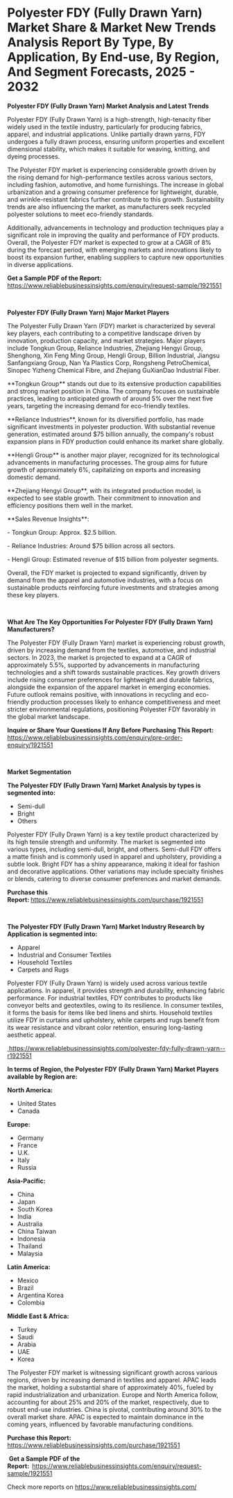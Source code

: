 <p><h1>Polyester FDY (Fully Drawn Yarn) Market Share & Market New Trends Analysis Report By Type, By Application, By End-use, By Region, And Segment Forecasts, 2025 - 2032</h1></p><p><strong>Polyester FDY (Fully Drawn Yarn) Market Analysis and Latest Trends</strong></p>
<p><p>Polyester FDY (Fully Drawn Yarn) is a high-strength, high-tenacity fiber widely used in the textile industry, particularly for producing fabrics, apparel, and industrial applications. Unlike partially drawn yarns, FDY undergoes a fully drawn process, ensuring uniform properties and excellent dimensional stability, which makes it suitable for weaving, knitting, and dyeing processes.</p><p>The Polyester FDY market is experiencing considerable growth driven by the rising demand for high-performance textiles across various sectors, including fashion, automotive, and home furnishings. The increase in global urbanization and a growing consumer preference for lightweight, durable, and wrinkle-resistant fabrics further contribute to this growth. Sustainability trends are also influencing the market, as manufacturers seek recycled polyester solutions to meet eco-friendly standards.</p><p>Additionally, advancements in technology and production techniques play a significant role in improving the quality and performance of FDY products. Overall, the Polyester FDY market is expected to grow at a CAGR of 8% during the forecast period, with emerging markets and innovations likely to boost its expansion further, enabling suppliers to capture new opportunities in diverse applications.</p></p>
<p><strong>Get a Sample PDF of the Report:&nbsp;</strong> <a href="https://www.reliablebusinessinsights.com/enquiry/request-sample/1921551?utm_campaign=3148&utm_medium=2&utm_source=Github&utm_content=ia&utm_term=03042025&utm_id=polyester-fdy-fully-drawn-yarn">https://www.reliablebusinessinsights.com/enquiry/request-sample/1921551</a></p>
<p>&nbsp;</p>
<p><strong>Polyester FDY (Fully Drawn Yarn) Major Market Players</strong></p>
<p><p>The Polyester Fully Drawn Yarn (FDY) market is characterized by several key players, each contributing to a competitive landscape driven by innovation, production capacity, and market strategies. Major players include Tongkun Group, Reliance Industries, Zhejiang Hengyi Group, Shenghong, Xin Feng Ming Group, Hengli Group, Billion Industrial, Jiangsu Sanfangxiang Group, Nan Ya Plastics Corp, Rongsheng PetroChemical, Sinopec Yizheng Chemical Fibre, and Zhejiang GuXianDao Industrial Fiber.</p><p>**Tongkun Group** stands out due to its extensive production capabilities and strong market position in China. The company focuses on sustainable practices, leading to anticipated growth of around 5% over the next five years, targeting the increasing demand for eco-friendly textiles.</p><p>**Reliance Industries**, known for its diversified portfolio, has made significant investments in polyester production. With substantial revenue generation, estimated around $75 billion annually, the company's robust expansion plans in FDY production could enhance its market share globally.</p><p>**Hengli Group** is another major player, recognized for its technological advancements in manufacturing processes. The group aims for future growth of approximately 6%, capitalizing on exports and increasing domestic demand.</p><p>**Zhejiang Hengyi Group**, with its integrated production model, is expected to see stable growth. Their commitment to innovation and efficiency positions them well in the market.</p><p>**Sales Revenue Insights**: </p><p>- Tongkun Group: Approx. $2.5 billion.</p><p>- Reliance Industries: Around $75 billion across all sectors.</p><p>- Hengli Group: Estimated revenue of $15 billion from polyester segments.</p><p>Overall, the FDY market is projected to expand significantly, driven by demand from the apparel and automotive industries, with a focus on sustainable products reinforcing future investments and strategies among these key players.</p></p>
<p>&nbsp;</p>
<p><strong>What Are The Key Opportunities For Polyester FDY (Fully Drawn Yarn) Manufacturers?</strong></p>
<p><p>The Polyester FDY (Fully Drawn Yarn) market is experiencing robust growth, driven by increasing demand from the textiles, automotive, and industrial sectors. In 2023, the market is projected to expand at a CAGR of approximately 5.5%, supported by advancements in manufacturing technologies and a shift towards sustainable practices. Key growth drivers include rising consumer preferences for lightweight and durable fabrics, alongside the expansion of the apparel market in emerging economies. Future outlook remains positive, with innovations in recycling and eco-friendly production processes likely to enhance competitiveness and meet stricter environmental regulations, positioning Polyester FDY favorably in the global market landscape.</p></p>
<p><strong>Inquire or Share Your Questions If Any Before Purchasing This Report:</strong> <a href="https://www.reliablebusinessinsights.com/enquiry/pre-order-enquiry/1921551?utm_campaign=3148&utm_medium=2&utm_source=Github&utm_content=ia&utm_term=03042025&utm_id=polyester-fdy-fully-drawn-yarn">https://www.reliablebusinessinsights.com/enquiry/pre-order-enquiry/1921551</a></p>
<p>&nbsp;</p>
<p><strong>Market Segmentation</strong></p>
<p><strong>The Polyester FDY (Fully Drawn Yarn) Market Analysis by types is segmented into:</strong></p>
<p><ul><li>Semi-dull</li><li>Bright</li><li>Others</li></ul></p>
<p><p>Polyester FDY (Fully Drawn Yarn) is a key textile product characterized by its high tensile strength and uniformity. The market is segmented into various types, including semi-dull, bright, and others. Semi-dull FDY offers a matte finish and is commonly used in apparel and upholstery, providing a subtle look. Bright FDY has a shiny appearance, making it ideal for fashion and decorative applications. Other variations may include specialty finishes or blends, catering to diverse consumer preferences and market demands.</p></p>
<p><strong>Purchase this Report:&nbsp;</strong><a href="https://www.reliablebusinessinsights.com/purchase/1921551?utm_campaign=3148&utm_medium=2&utm_source=Github&utm_content=ia&utm_term=03042025&utm_id=polyester-fdy-fully-drawn-yarn">https://www.reliablebusinessinsights.com/purchase/1921551</a></p>
<p>&nbsp;</p>
<p><strong>The Polyester FDY (Fully Drawn Yarn) Market Industry Research by Application is segmented into:</strong></p>
<p><ul><li>Apparel</li><li>Industrial and Consumer Textiles</li><li>Household Textiles</li><li>Carpets and Rugs</li></ul></p>
<p><p>Polyester FDY (Fully Drawn Yarn) is widely used across various textile applications. In apparel, it provides strength and durability, enhancing fabric performance. For industrial textiles, FDY contributes to products like conveyor belts and geotextiles, owing to its resilience. In consumer textiles, it forms the basis for items like bed linens and shirts. Household textiles utilize FDY in curtains and upholstery, while carpets and rugs benefit from its wear resistance and vibrant color retention, ensuring long-lasting aesthetic appeal.</p></p>
<p><a href="https://www.reliablebusinessinsights.com/polyester-fdy-fully-drawn-yarn--r1921551?utm_campaign=3148&utm_medium=2&utm_source=Github&utm_content=ia&utm_term=03042025&utm_id=polyester-fdy-fully-drawn-yarn">&nbsp;https://www.reliablebusinessinsights.com/polyester-fdy-fully-drawn-yarn--r1921551</a></p>
<p><strong>In terms of Region, the Polyester FDY (Fully Drawn Yarn) Market Players available by Region are:</strong></p>
<p>
    <p> <strong> North America: </strong>
        <ul>
            <li>United States</li>
            <li>Canada</li>
        </ul>
        </p> 
    <p> <strong> Europe: </strong>
        <ul>
            <li>Germany</li>
            <li>France</li>
            <li>U.K.</li>
            <li>Italy</li>
            <li>Russia</li>
        </ul>
        </p> 
    <p> <strong> Asia-Pacific: </strong>
        <ul>
            <li>China</li>
            <li>Japan</li>
            <li>South Korea</li>
            <li>India</li>
            <li>Australia</li>
            <li>China Taiwan</li>
            <li>Indonesia</li>
            <li>Thailand</li>
            <li>Malaysia</li>
        </ul>
        </p> 
    <p> <strong> Latin America: </strong>
        <ul>
            <li>Mexico</li>
            <li>Brazil</li>
            <li>Argentina Korea</li>
            <li>Colombia</li>
        </ul>
        </p> 
    <p> <strong> Middle East & Africa: </strong>
        <ul>
            <li>Turkey</li>
            <li>Saudi</li>
            <li>Arabia</li>
            <li>UAE</li>
            <li>Korea</li>
        </ul>
    </p>
    </p>
<p><p>The Polyester FDY market is witnessing significant growth across various regions, driven by increasing demand in textiles and apparel. APAC leads the market, holding a substantial share of approximately 40%, fueled by rapid industrialization and urbanization. Europe and North America follow, accounting for about 25% and 20% of the market, respectively, due to robust end-use industries. China is pivotal, contributing around 30% to the overall market share. APAC is expected to maintain dominance in the coming years, influenced by favorable manufacturing conditions.</p></p>
<p><strong>Purchase this Report: </strong><a href="https://www.reliablebusinessinsights.com/purchase/1921551?utm_campaign=3148&utm_medium=2&utm_source=Github&utm_content=ia&utm_term=03042025&utm_id=polyester-fdy-fully-drawn-yarn">https://www.reliablebusinessinsights.com/purchase/1921551</a></p>
<p>&nbsp;<strong>Get a Sample PDF of the Report:&nbsp;&nbsp;</strong><a href="https://www.reliablebusinessinsights.com/enquiry/request-sample/1921551?utm_campaign=3148&utm_medium=2&utm_source=Github&utm_content=ia&utm_term=03042025&utm_id=polyester-fdy-fully-drawn-yarn">https://www.reliablebusinessinsights.com/enquiry/request-sample/1921551</a></p>
<p><strong></strong></p>
<p>Check more reports on <a href="https://www.reliablebusinessinsights.com/?utm_campaign=3148&utm_medium=2&utm_source=Github&utm_content=ia&utm_term=03042025&utm_id=polyester-fdy-fully-drawn-yarn">https://www.reliablebusinessinsights.com/</a></p>